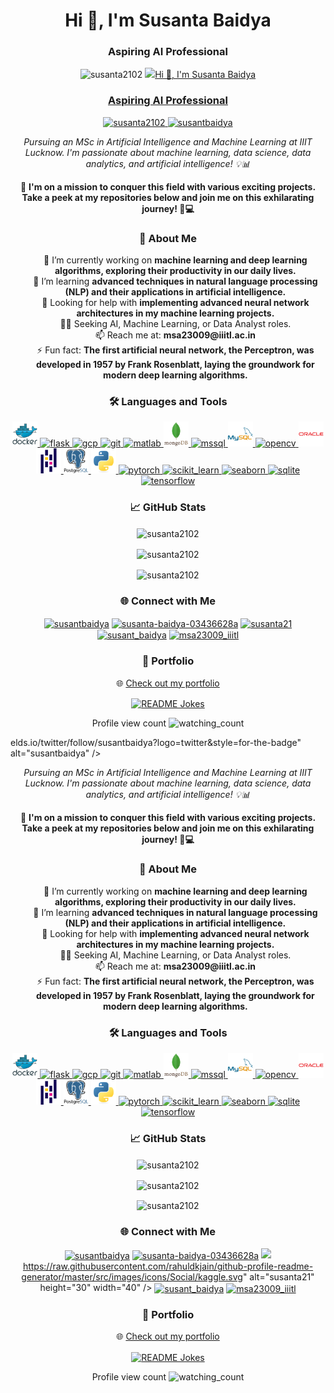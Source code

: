 

<h1 align="center">Hi 👋, I'm Susanta Baidya</h1>
<h3 align="center">Aspiring AI Professional</h3>

<p align="center">
  <img src="https://komarev.com/ghpvc/?username=susanta2102&label=Profile%20views&color=0e75b6&style=flat" alt="susanta2102" />
  <a href="https://twitter.com/susantbaidya" target="blank"><img src="https://img.shi<h1 align="center">Hi 👋, I'm Susanta Baidya</h1>
<h3 align="center">Aspiring AI Professional</h3>
<p align="center">
  <img src="https://komarev.com/ghpvc/?username=susanta2102&label=Profile%20views&color=0e75b6&style=flat" alt="susanta2102" />
  <a href="https://twitter.com/susantbaidya" target="blank"><img src="https://img.shields.io/twitter/follow/susantbaidya?logo=twitter&style=for-the-badge" alt="susantbaidya" /></a>
</p>
<p align="center">
  <em>Pursuing an MSc in Artificial Intelligence and Machine Learning at IIIT Lucknow. I'm passionate about machine learning, data science, data analytics, and artificial intelligence! 💡📊</em>
</p>
<p align="center">
  🌟 <strong>I'm on a mission to conquer this field with various exciting projects. Take a peek at my repositories below and join me on this exhilarating journey! 🚀💻</strong>
</p>
<h3 align="center">🚀 About Me</h3>
<ul align="center" style="list-style: none;">
  <li>🔭 I’m currently working on <strong>machine learning and deep learning algorithms, exploring their productivity in our daily lives.</strong></li>
  <li>🌱 I’m learning <strong>advanced techniques in natural language processing (NLP) and their applications in artificial intelligence.</strong></li>
  <li>🤝 Looking for help with <strong>implementing advanced neural network architectures in my machine learning projects.</strong></li>
  <li>👨‍💻 Seeking AI, Machine Learning, or Data Analyst roles.</li>
  <li>📫 Reach me at: <strong>msa23009@iiitl.ac.in</strong></li>
  <li>⚡ Fun fact: <strong>The first artificial neural network, the Perceptron, was developed in 1957 by Frank Rosenblatt, laying the groundwork for modern deep learning algorithms.</strong></li>
</ul>
<h3 align="center">🛠️ Languages and Tools</h3>
<p align="center">
  <a href="https://www.docker.com/" target="_blank" rel="noreferrer"> 
    <img src="https://raw.githubusercontent.com/devicons/devicon/master/icons/docker/docker-original-wordmark.svg" alt="docker" width="40" height="40"/> 
  </a> 
  <a href="https://flask.palletsprojects.com/" target="_blank" rel="noreferrer"> 
    <img src="https://www.vectorlogo.zone/logos/pocoo_flask/pocoo_flask-icon.svg" alt="flask" width="40" height="40"/> 
  </a> 
  <a href="https://cloud.google.com" target="_blank" rel="noreferrer"> 
    <img src="https://www.vectorlogo.zone/logos/google_cloud/google_cloud-icon.svg" alt="gcp" width="40" height="40"/> 
  </a> 
  <a href="https://git-scm.com/" target="_blank" rel="noreferrer"> 
    <img src="https://www.vectorlogo.zone/logos/git-scm/git-scm-icon.svg" alt="git" width="40" height="40"/> 
  </a> 
  <a href="https://www.mathworks.com/" target="_blank" rel="noreferrer"> 
    <img src="https://upload.wikimedia.org/wikipedia/commons/2/21/Matlab_Logo.png" alt="matlab" width="40" height="40"/> 
  </a> 
  <a href="https://www.mongodb.com/" target="_blank" rel="noreferrer"> 
    <img src="https://raw.githubusercontent.com/devicons/devicon/master/icons/mongodb/mongodb-original-wordmark.svg" alt="mongodb" width="40" height="40"/> 
  </a> 
  <a href="https://www.microsoft.com/en-us/sql-server" target="_blank" rel="noreferrer"> 
    <img src="https://www.svgrepo.com/show/303229/microsoft-sql-server-logo.svg" alt="mssql" width="40" height="40"/> 
  </a> 
  <a href="https://www.mysql.com/" target="_blank" rel="noreferrer"> 
    <img src="https://raw.githubusercontent.com/devicons/devicon/master/icons/mysql/mysql-original-wordmark.svg" alt="mysql" width="40" height="40"/> 
  </a> 
  <a href="https://opencv.org/" target="_blank" rel="noreferrer"> 
    <img src="https://www.vectorlogo.zone/logos/opencv/opencv-icon.svg" alt="opencv" width="40" height="40"/> 
  </a> 
  <a href="https://www.oracle.com/" target="_blank" rel="noreferrer"> 
    <img src="https://raw.githubusercontent.com/devicons/devicon/master/icons/oracle/oracle-original.svg" alt="oracle" width="40" height="40"/> 
  </a> 
  <a href="https://pandas.pydata.org/" target="_blank" rel="noreferrer"> 
    <img src="https://raw.githubusercontent.com/devicons/devicon/2ae2a900d2f041da66e950e4d48052658d850630/icons/pandas/pandas-original.svg" alt="pandas" width="40" height="40"/> 
  </a> 
  <a href="https://www.postgresql.org" target="_blank" rel="noreferrer"> 
    <img src="https://raw.githubusercontent.com/devicons/devicon/master/icons/postgresql/postgresql-original-wordmark.svg" alt="postgresql" width="40" height="40"/> 
  </a> 
  <a href="https://www.python.org" target="_blank" rel="noreferrer"> 
    <img src="https://raw.githubusercontent.com/devicons/devicon/master/icons/python/python-original.svg" alt="python" width="40" height="40"/> 
  </a> 
  <a href="https://pytorch.org/" target="_blank" rel="noreferrer"> 
    <img src="https://www.vectorlogo.zone/logos/pytorch/pytorch-icon.svg" alt="pytorch" width="40" height="40"/> 
  </a> 
  <a href="https://scikit-learn.org/" target="_blank" rel="noreferrer"> 
    <img src="https://upload.wikimedia.org/wikipedia/commons/0/05/Scikit_learn_logo_small.svg" alt="scikit_learn" width="40" height="40"/> 
  </a> 
  <a href="https://seaborn.pydata.org/" target="_blank" rel="noreferrer"> 
    <img src="https://seaborn.pydata.org/_images/logo-mark-lightbg.svg" alt="seaborn" width="40" height="40"/> 
  </a> 
  <a href="https://www.sqlite.org/" target="_blank" rel="noreferrer"> 
    <img src="https://www.vectorlogo.zone/logos/sqlite/sqlite-icon.svg" alt="sqlite" width="40" height="40"/> 
  </a> 
  <a href="https://www.tensorflow.org" target="_blank" rel="noreferrer"> 
    <img src="https://www.vectorlogo.zone/logos/tensorflow/tensorflow-icon.svg" alt="tensorflow" width="40" height="40"/> 
  </a> 
</p>
<h3 align="center">📈 GitHub Stats</h3>
<p align="center">
  <img align="center" src="https://github-readme-stats.vercel.app/api/top-langs?username=susanta2102&show_icons=true&locale=en&layout=compact" alt="susanta2102" />
</p>
<p align="center">
  <img align="center" src="https://github-readme-stats.vercel.app/api?username=susanta2102&show_icons=true&locale=en" alt="susanta2102" />
</p>
<p align="center">
  <img align="center" src="https://github-readme-streak-stats.herokuapp.com/?user=susanta2102&" alt="susanta2102" />
</p>
<h3 align="center">🌐 Connect with Me</h3>
<p align="center">
  <a href="https://twitter.com/susantbaidya" target="blank"><img align="center" src="https://raw.githubusercontent.com/rahuldkjain/github-profile-readme-generator/master/src/images/icons/Social/twitter.svg" alt="susantbaidya" height="30" width="40" /></a>
  <a href="https://linkedin.com/in/susanta-baidya-03436628a" target="blank"><img align="center" src="https://raw.githubusercontent.com/rahuldkjain/github-profile-readme-generator/master/src/images/icons/Social/linked-in-alt.svg" alt="susanta-baidya-03436628a" height="30" width="40" /></a>
  <a href="https://kaggle.com/susanta21" target="blank"><img align="center" src="https://raw.githubusercontent.com/rahuldkjain/github-profile-readme-generator/master/src/images/icons/Social/kaggle.svg" alt="susanta21" height="30" width="40" /></a>
  <a href="https://instagram.com/susant_baidya" target="blank"><img align="center" src="https://raw.githubusercontent.com/rahuldkjain/github-profile-readme-generator/master/src/images/icons/Social/instagram.svg" alt="susant_baidya" height="30" width="40" /></a>
  <a href="https://www.leetcode.com/msa23009_iiitl" target="blank"><img align="center" src="https://raw.githubusercontent.com/rahuldkjain/github-profile-readme-generator/master/src/images/icons/Social/leet-code.svg" alt="msa23009_iiitl" height="30" width="40" /></a>
</p>
<h3 align="center">📂 Portfolio</h3>
<p align="center">
  🌐 <a href="https://susanta2102.github.io/SusantaBaidya.github.io/index.html" target="blank">Check out my portfolio</a>
</p>

<p align="center">
  <a href="https://readme-jokes.vercel.app"><img align="center" src="https://readme-jokes.vercel.app/api" alt="README Jokes"></a>
</p>



<p align="center">
  Profile view count
  <img src="https://widgetbite.com/stats/{random-guid}" alt="watching_count" />
</p>
elds.io/twitter/follow/susantbaidya?logo=twitter&style=for-the-badge" alt="susantbaidya" /></a>
</p>

<p align="center">
  <em>Pursuing an MSc in Artificial Intelligence and Machine Learning at IIIT Lucknow. I'm passionate about machine learning, data science, data analytics, and artificial intelligence! 💡📊</em>
</p>

<p align="center">
  🌟 <strong>I'm on a mission to conquer this field with various exciting projects. Take a peek at my repositories below and join me on this exhilarating journey! 🚀💻</strong>
</p>

<h3 align="center">🚀 About Me</h3>
<ul align="center" style="list-style: none;">
  <li>🔭 I’m currently working on <strong>machine learning and deep learning algorithms, exploring their productivity in our daily lives.</strong></li>
  <li>🌱 I’m learning <strong>advanced techniques in natural language processing (NLP) and their applications in artificial intelligence.</strong></li>
  <li>🤝 Looking for help with <strong>implementing advanced neural network architectures in my machine learning projects.</strong></li>
  <li>👨‍💻 Seeking AI, Machine Learning, or Data Analyst roles.</li>
  <li>📫 Reach me at: <strong>msa23009@iiitl.ac.in</strong></li>
  <li>⚡ Fun fact: <strong>The first artificial neural network, the Perceptron, was developed in 1957 by Frank Rosenblatt, laying the groundwork for modern deep learning algorithms.</strong></li>
</ul>

<h3 align="center">🛠️ Languages and Tools</h3>
<p align="center">
  <a href="https://www.docker.com/" target="_blank" rel="noreferrer"> 
    <img src="https://raw.githubusercontent.com/devicons/devicon/master/icons/docker/docker-original-wordmark.svg" alt="docker" width="40" height="40"/> 
  </a> 
  <a href="https://flask.palletsprojects.com/" target="_blank" rel="noreferrer"> 
    <img src="https://www.vectorlogo.zone/logos/pocoo_flask/pocoo_flask-icon.svg" alt="flask" width="40" height="40"/> 
  </a> 
  <a href="https://cloud.google.com" target="_blank" rel="noreferrer"> 
    <img src="https://www.vectorlogo.zone/logos/google_cloud/google_cloud-icon.svg" alt="gcp" width="40" height="40"/> 
  </a> 
  <a href="https://git-scm.com/" target="_blank" rel="noreferrer"> 
    <img src="https://www.vectorlogo.zone/logos/git-scm/git-scm-icon.svg" alt="git" width="40" height="40"/> 
  </a> 
  <a href="https://www.mathworks.com/" target="_blank" rel="noreferrer"> 
    <img src="https://upload.wikimedia.org/wikipedia/commons/2/21/Matlab_Logo.png" alt="matlab" width="40" height="40"/> 
  </a> 
  <a href="https://www.mongodb.com/" target="_blank" rel="noreferrer"> 
    <img src="https://raw.githubusercontent.com/devicons/devicon/master/icons/mongodb/mongodb-original-wordmark.svg" alt="mongodb" width="40" height="40"/> 
  </a> 
  <a href="https://www.microsoft.com/en-us/sql-server" target="_blank" rel="noreferrer"> 
    <img src="https://www.svgrepo.com/show/303229/microsoft-sql-server-logo.svg" alt="mssql" width="40" height="40"/> 
  </a> 
  <a href="https://www.mysql.com/" target="_blank" rel="noreferrer"> 
    <img src="https://raw.githubusercontent.com/devicons/devicon/master/icons/mysql/mysql-original-wordmark.svg" alt="mysql" width="40" height="40"/> 
  </a> 
  <a href="https://opencv.org/" target="_blank" rel="noreferrer"> 
    <img src="https://www.vectorlogo.zone/logos/opencv/opencv-icon.svg" alt="opencv" width="40" height="40"/> 
  </a> 
  <a href="https://www.oracle.com/" target="_blank" rel="noreferrer"> 
    <img src="https://raw.githubusercontent.com/devicons/devicon/master/icons/oracle/oracle-original.svg" alt="oracle" width="40" height="40"/> 
  </a> 
  <a href="https://pandas.pydata.org/" target="_blank" rel="noreferrer"> 
    <img src="https://raw.githubusercontent.com/devicons/devicon/2ae2a900d2f041da66e950e4d48052658d850630/icons/pandas/pandas-original.svg" alt="pandas" width="40" height="40"/> 
  </a> 
  <a href="https://www.postgresql.org" target="_blank" rel="noreferrer"> 
    <img src="https://raw.githubusercontent.com/devicons/devicon/master/icons/postgresql/postgresql-original-wordmark.svg" alt="postgresql" width="40" height="40"/> 
  </a> 
  <a href="https://www.python.org" target="_blank" rel="noreferrer"> 
    <img src="https://raw.githubusercontent.com/devicons/devicon/master/icons/python/python-original.svg" alt="python" width="40" height="40"/> 
  </a> 
  <a href="https://pytorch.org/" target="_blank" rel="noreferrer"> 
    <img src="https://www.vectorlogo.zone/logos/pytorch/pytorch-icon.svg" alt="pytorch" width="40" height="40"/> 
  </a> 
  <a href="https://scikit-learn.org/" target="_blank" rel="noreferrer"> 
    <img src="https://upload.wikimedia.org/wikipedia/commons/0/05/Scikit_learn_logo_small.svg" alt="scikit_learn" width="40" height="40"/> 
  </a> 
  <a href="https://seaborn.pydata.org/" target="_blank" rel="noreferrer"> 
    <img src="https://seaborn.pydata.org/_images/logo-mark-lightbg.svg" alt="seaborn" width="40" height="40"/> 
  </a> 
  <a href="https://www.sqlite.org/" target="_blank" rel="noreferrer"> 
    <img src="https://www.vectorlogo.zone/logos/sqlite/sqlite-icon.svg" alt="sqlite" width="40" height="40"/> 
  </a> 
  <a href="https://www.tensorflow.org" target="_blank" rel="noreferrer"> 
    <img src="https://www.vectorlogo.zone/logos/tensorflow/tensorflow-icon.svg" alt="tensorflow" width="40" height="40"/> 
  </a> 
</p>

<h3 align="center">📈 GitHub Stats</h3>
<p align="center">
  <img align="center" src="https://github-readme-stats.vercel.app/api/top-langs?username=susanta2102&show_icons=true&locale=en&layout=compact" alt="susanta2102" />
</p>
<p align="center">
  <img align="center" src="https://github-readme-stats.vercel.app/api?username=susanta2102&show_icons=true&locale=en" alt="susanta2102" />
</p>
<p align="center">
  <img align="center" src="https://github-readme-streak-stats.herokuapp.com/?user=susanta2102&" alt="susanta2102" />
</p>

<h3 align="center">🌐 Connect with Me</h3>
<p align="center">
  <a href="https://twitter.com/susantbaidya" target="blank"><img align="center" src="https://raw.githubusercontent.com/rahuldkjain/github-profile-readme-generator/master/src/images/icons/Social/twitter.svg" alt="susantbaidya" height="30" width="40" /></a>
  <a href="https://linkedin.com/in/susanta-baidya-03436628a" target="blank"><img align="center" src="https://raw.githubusercontent.com/rahuldkjain/github-profile-readme-generator/master/src/images/icons/Social/linked-in-alt.svg" alt="susanta-baidya-03436628a" height="30" width="40" /></a>
  <a href="https://kaggle.com/susanta21" target="blank"><img align="center

" src="https://raw.githubusercontent.com/rahuldkjain/github-profile-readme-generator/master/src/images/icons/Social/kaggle.svg" alt="susanta21" height="30" width="40" /></a>
  <a href="https://instagram.com/susant_baidya" target="blank"><img align="center" src="https://raw.githubusercontent.com/rahuldkjain/github-profile-readme-generator/master/src/images/icons/Social/instagram.svg" alt="susant_baidya" height="30" width="40" /></a>
  <a href="https://www.leetcode.com/msa23009_iiitl" target="blank"><img align="center" src="https://raw.githubusercontent.com/rahuldkjain/github-profile-readme-generator/master/src/images/icons/Social/leet-code.svg" alt="msa23009_iiitl" height="30" width="40" /></a>
</p>

<h3 align="center">📂 Portfolio</h3>
<p align="center">
  🌐 <a href="https://susanta2102.github.io/SusantaBaidya.github.io/index.html" target="blank">Check out my portfolio</a>
</p>

<p align="center">
  <a href="https://readme-jokes.vercel.app"><img align="center" src="https://readme-jokes.vercel.app/api" alt="README Jokes"></a>
</p>

<p align="center">
  Profile view count
  <img src="https://widgetbite.com/stats/{random-guid}" alt="watching_count" />
</p>

